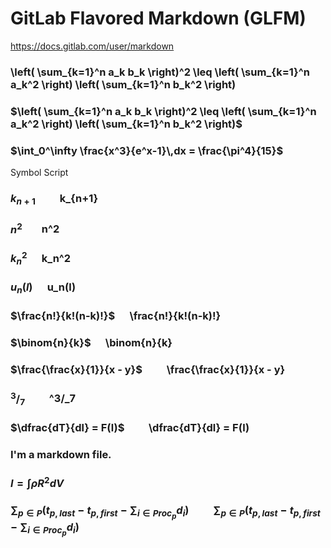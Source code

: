 # GitLab Flavored Markdown (GLFM)
https://docs.gitlab.com/user/markdown

### \left( \sum_{k=1}^n a_k b_k \right)^2 \leq \left( \sum_{k=1}^n a_k^2 \right) \left( \sum_{k=1}^n b_k^2 \right)


### $\left( \sum_{k=1}^n a_k b_k \right)^2 \leq \left( \sum_{k=1}^n a_k^2 \right) \left( \sum_{k=1}^n b_k^2 \right)$

###  $\int_0^\infty \frac{x^3}{e^x-1}\,dx = \frac{\pi^4}{15}$


Symbol	            Script

### $k_{n+1}$	&nbsp;&nbsp;&nbsp;&nbsp;&nbsp;&nbsp;&nbsp;&nbsp; k_{n+1}

### $n^2$&nbsp;&nbsp;&nbsp;&nbsp;&nbsp;&nbsp;&nbsp;&nbsp;n^2

### $k_n^2$	&nbsp;&nbsp;&nbsp;&nbsp; k_n^2

### $u_n(l)$ &nbsp;&nbsp;&nbsp;&nbsp; u_n(l)

### $\frac{n!}{k!(n-k)!}$	&nbsp;&nbsp;&nbsp;&nbsp; \frac{n!}{k!(n-k)!}

### $\binom{n}{k}$ &nbsp;&nbsp;&nbsp;&nbsp; \binom{n}{k}

### $\frac{\frac{x}{1}}{x - y}$	&nbsp;&nbsp;&nbsp;&nbsp;&nbsp;&nbsp;&nbsp;&nbsp; \frac{\frac{x}{1}}{x - y}

### $^3/_7$	 &nbsp;&nbsp;&nbsp;&nbsp;&nbsp;&nbsp;&nbsp;&nbsp; ^3/_7

### $\dfrac{dT}{dl} = F(l)$ &nbsp;&nbsp;&nbsp;&nbsp;&nbsp;&nbsp;&nbsp;&nbsp; \dfrac{dT}{dl} = F(l)

### I'm a markdown file.

### $I = \int \rho R^{2} dV$

### $\sum_{p \in P} (t_{p,last} - t_{p,first} - \sum_{i \in Proc_p} d_i)$	&nbsp;&nbsp;&nbsp;&nbsp;&nbsp;&nbsp;&nbsp;&nbsp; $\sum_{p \in P} (t_{p,last} - t_{p,first} - \sum_{i \in Proc_p} d_i)$
